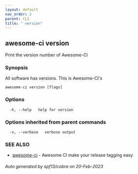 ```yaml
---
layout: default
nav_order: 2
parent: CLI
title: " version"
---
```

## awesome-ci version

Print the version number of Awesome-CI

### Synopsis

All software has versions. This is Awesome-CI's

```
awesome-ci version [flags]
```

### Options

```
  -h, --help   help for version
```

### Options inherited from parent commands

```
  -v, --verbose   verbose output
```

### SEE ALSO

* [awesome-ci](/commands/awesome-ci/)	 - Awesome CI make your release tagging easy

###### Auto generated by spf13/cobra on 20-Feb-2023

